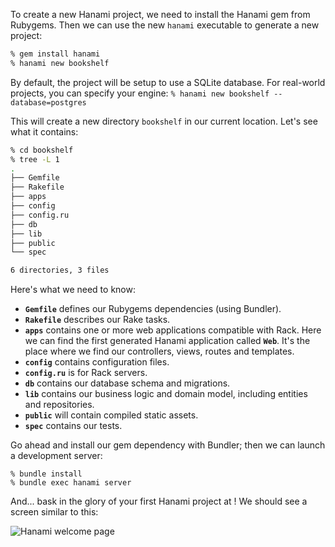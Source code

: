 To create a new Hanami project, we need to install the Hanami gem from Rubygems. Then we can use the new `hanami` executable to generate a new project:
    
 ```sh   
% gem install hanami
% hanami new bookshelf
 ```   

By default, the project will be setup to use a SQLite database. For real-world projects, you can specify your engine: ` % hanami new bookshelf --database=postgres  `

This will create a new directory `bookshelf` in our current location. Let's see what it contains:
    
```sh    
% cd bookshelf
% tree -L 1
.
├── Gemfile
├── Rakefile
├── apps
├── config
├── config.ru
├── db
├── lib
├── public
└── spec

6 directories, 3 files
```    

Here's what we need to know:

* **`Gemfile`** defines our Rubygems dependencies (using Bundler).
* **`Rakefile`** describes our Rake tasks.
* **`apps`** contains one or more web applications compatible with Rack. Here we can find the first generated Hanami application called **`Web`**. It's the place where we find our controllers, views, routes and templates.
* **`config`** contains configuration files.
* **`config.ru`** is for Rack servers.
* **`db`** contains our database schema and migrations.
* **`lib`** contains our business logic and domain model, including entities and repositories.
* **`public`** will contain compiled static assets.
* **`spec`** contains our tests.

Go ahead and install our gem dependency with Bundler; then we can launch a development server:
    
```    
% bundle install
% bundle exec hanami server
```    

And... bask in the glory of your first Hanami project at ! We should see a screen similar to this:

![Hanami welcome page](http://hanamirb.org/images/welcome-page.png)
